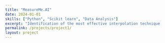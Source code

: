 ```yaml
---
title: "MeasureMe.AI"
date: 2024-01-01
skills: ["Python", "Scikit learn", "Data Analysis"]
excerpt: "Identification of the most effective interpolation technique for filling gaps in temperature and precipitation data"
permalink: /projects/project1/
layout: project
---
```

